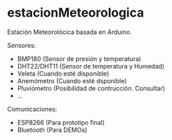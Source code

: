 # estacionMeteorologica
Estación Meteorolócica basada en Arduino.

Sensores:
 * BMP180 (Sensor de presión y temperatura)
 * DHT22/DHT11 (Sensor de temperatura y Humedad)
 * Veleta (Cuando esté disponible)
 * Anemómetro (Cuando esté dsponible)
 * Pluviómetro (Posibilidad de contrucción. Consultar)
 * ...
 
Comunicaciones:
 * ESP8266 (Para prototipo final)
 * Bluetooth (Para DEMOs)
